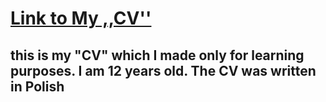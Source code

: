 <h1><a href="https://kamisantoss.github.io/Cv/">Link to My ,,CV''</a></h1>
<h2>this is my "CV" which I made only for learning purposes. I am 12 years old. The CV was written in Polish</h2>
